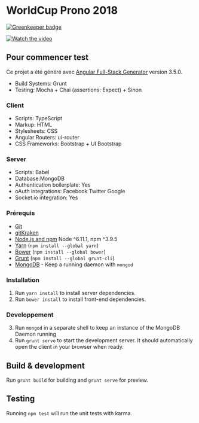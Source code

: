 # WorldCup Prono 2018

[![Greenkeeper badge](https://badges.greenkeeper.io/wilsto/worldprono2018.svg)](https://greenkeeper.io/)

[![Watch the video](https://github.com/wilsto/worldprono2018/blob/master/client/assets/images/YouTube_thumb.png)](https://youtu.be/qJ3eIZDXu9M)

## Pour commencer test
Ce projet a été généré avec [Angular Full-Stack Generator](https://github.com/DaftMonk/generator-angular-fullstack) version 3.5.0.

- Build Systems: Grunt
- Testing: Mocha + Chai (assertions: Expect) + Sinon

### Client
- Scripts: TypeScript
- Markup: HTML
- Stylesheets: CSS
- Angular Routers: ui-router
- CSS Frameworks: Bootstrap + UI Bootstrap

### Server
- Scripts: Babel
- Database:MongoDB
- Authentication boilerplate: Yes
- oAuth integrations: Facebook Twitter Google
- Socket.io integration: Yes

### Prérequis

- [Git](https://git-scm.com/)
- [gitKraken](https://www.gitkraken.com/)
- [Node.js and npm](nodejs.org) Node ^6.11.1, npm ^3.9.5
- [Yarn](https://yarnpkg.com/) (`npm install --global yarn`)
- [Bower](bower.io) (`npm install --global bower`)
- [Grunt](http://gruntjs.com/) (`npm install --global grunt-cli`)
- [MongoDB](https://www.mongodb.org/) - Keep a running daemon with `mongod`

### Installation
1. Run `yarn install` to install server dependencies.
2. Run `bower install` to install front-end dependencies.

### Developpement
3. Run `mongod` in a separate shell to keep an instance of the MongoDB Daemon running
4. Run `grunt serve` to start the development server. It should automatically open the client in your browser when ready.

## Build & development
Run `grunt build` for building and `grunt serve` for preview.

## Testing
Running `npm test` will run the unit tests with karma.
